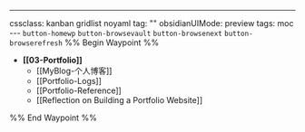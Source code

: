 ---
cssclass: kanban gridlist noyaml
tag: ""
obsidianUIMode: preview
tags: moc
--- `button-homewp`  `button-browsevault`  `button-browsenext` `button-browserefresh` 
%% Begin Waypoint %%
- **[[03-Portfolio]]**
	- [[MyBlog-个人博客]]
	- [[Portfolio-Logs]]
	- [[Portfolio-Reference]]
	- [[Reflection on Building a Portfolio Website]]

%% End Waypoint %%